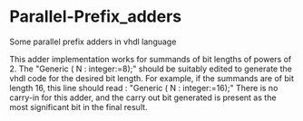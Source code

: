 # Parallel-Prefix_adders
Some parallel prefix adders in vhdl language

This adder implementation works for summands of bit lengths of powers of 2. The "Generic ( N : integer:=8);" should be suitably edited to generate the vhdl code for the desired bit length. For example, if the summands are of bit length 16, this line should read : "Generic ( N : integer:=16);"
There is no carry-in for this adder, and the carry out bit generated is present as the most significant bit in the final result.
